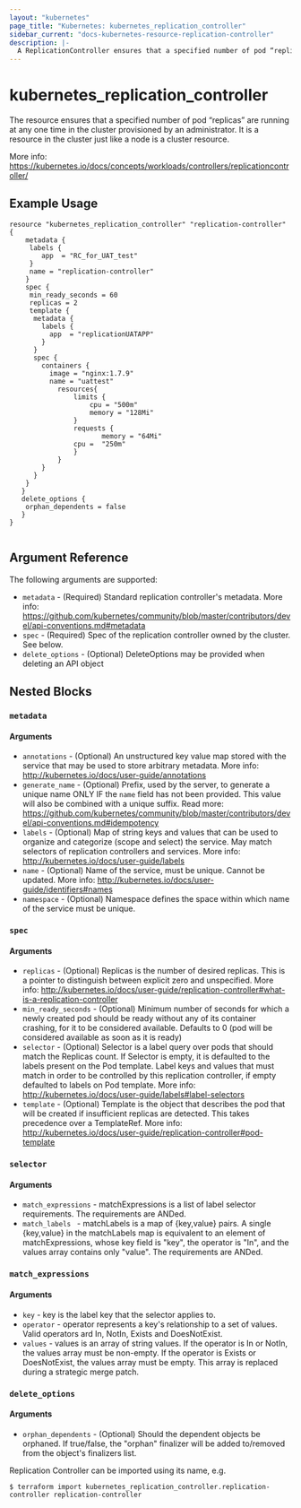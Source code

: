 ```yaml
---
layout: "kubernetes"
page_title: "Kubernetes: kubernetes_replication_controller"
sidebar_current: "docs-kubernetes-resource-replication-controller"
description: |-
  A ReplicationController ensures that a specified number of pod “replicas” are running at any one time in the cluster provisioned by an administrator.
---
```


# kubernetes_replication_controller

The resource ensures that a specified number of pod “replicas” are running at any one time in the cluster provisioned by an administrator. It is a resource in the cluster just like a node is a cluster resource. 

More info: https://kubernetes.io/docs/concepts/workloads/controllers/replicationcontroller/

## Example Usage

```
resource "kubernetes_replication_controller" "replication-controller" {
	metadata {
	 labels {
		app  = "RC_for_UAT_test"
	 }
	 name = "replication-controller"
	}
	spec {
	 min_ready_seconds = 60
	 replicas = 2
	 template {
	  metadata {
		labels {
		  app  = "replicationUATAPP"
		}
	  }
	  spec {
		containers {
		  image = "nginx:1.7.9"
		  name = "uattest"
			resources{
				limits {
					cpu = "500m"
					memory = "128Mi"
				}
				requests {
					   memory = "64Mi"
        		cpu =  "250m"
				}
			}
		}
	  }
	}
   }
   delete_options {
   	orphan_dependents = false
   }
}


```

## Argument Reference

The following arguments are supported:

* `metadata` - (Required) Standard replication controller's metadata. More info: https://github.com/kubernetes/community/blob/master/contributors/devel/api-conventions.md#metadata
* `spec` - (Required) Spec of the  replication controller owned by the cluster. See below.
* `delete_options` - (Optional) DeleteOptions may be provided when deleting an API object

## Nested Blocks


### `metadata`

#### Arguments

* `annotations` - (Optional) An unstructured key value map stored with the service that may be used to store arbitrary metadata. More info: http://kubernetes.io/docs/user-guide/annotations
* `generate_name` - (Optional) Prefix, used by the server, to generate a unique name ONLY IF the `name` field has not been provided. This value will also be combined with a unique suffix. Read more: https://github.com/kubernetes/community/blob/master/contributors/devel/api-conventions.md#idempotency
* `labels` - (Optional) Map of string keys and values that can be used to organize and categorize (scope and select) the service. May match selectors of replication controllers and services. More info: http://kubernetes.io/docs/user-guide/labels
* `name` - (Optional) Name of the service, must be unique. Cannot be updated. More info: http://kubernetes.io/docs/user-guide/identifiers#names
* `namespace` - (Optional) Namespace defines the space within which name of the service must be unique.

### `spec`

#### Arguments

* `replicas` - (Optional) Replicas is the number of desired replicas. This is a pointer to distinguish between explicit zero and unspecified. More info: http://kubernetes.io/docs/user-guide/replication-controller#what-is-a-replication-controller
* `min_ready_seconds` - (Optional) Minimum number of seconds for which a newly created pod should be ready without any of its container crashing, for it to be considered available. Defaults to 0 (pod will be considered available as soon as it is ready)
* `selector` - (Optional) Selector is a label query over pods that should match the Replicas count. If Selector is empty, it is defaulted to the labels present on the Pod template. Label keys and values that must match in order to be controlled by this replication controller, if empty defaulted to labels on Pod template. More info: http://kubernetes.io/docs/user-guide/labels#label-selectors
* `template` - (Optional) Template is the object that describes the pod that will be created if insufficient replicas are detected. This takes precedence over a TemplateRef. More info: http://kubernetes.io/docs/user-guide/replication-controller#pod-template


### `selector`

#### Arguments

* `match_expressions` - matchExpressions is a list of label selector requirements. The requirements are ANDed.
* `match_labels ` - matchLabels is a map of {key,value} pairs. A single {key,value} in the matchLabels map is equivalent to an element of matchExpressions, whose key field is "key", the operator is "In", and the values array contains only "value". The requirements are ANDed.

### `match_expressions`

#### Arguments

* `key` - key is the label key that the selector applies to.
* `operator` - operator represents a key's relationship to a set of values. Valid operators ard In, NotIn, Exists and DoesNotExist.
* `values` -  values is an array of string values. If the operator is In or NotIn, the values array must be non-empty. If the operator is Exists or DoesNotExist, the values array must be empty. This array is replaced during a strategic merge patch.

### `delete_options`

#### Arguments

* `orphan_dependents` - (Optional) Should the dependent objects be orphaned. If true/false, the "orphan" finalizer will be added to/removed from the object's finalizers list.

Replication Controller can be imported using its name, e.g.

```
$ terraform import kubernetes_replication_controller.replication-controller replication-controller
```
